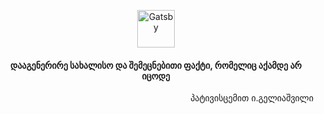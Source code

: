 <p align="center">
    <img alt="Gatsby" src="https://png.pngtree.com/png-vector/20190521/ourlarge/pngtree-lets-have-fun-today-png-image_1055536.jpg" width="60" />
</p>
<h4 align="center">
  დააგენერირე სახალისო და შემეცნებითი ფაქტი, რომელიც აქამდე არ იცოდე
</h4>
<p align="right">პატივისცემით ი.გელიაშვილი</>
